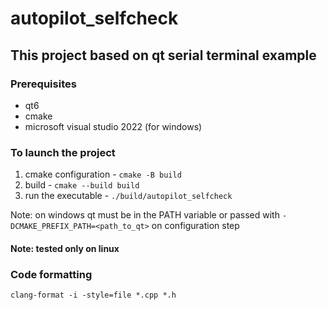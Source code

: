 # autopilot_selfcheck

## This project based on qt serial terminal example

### Prerequisites

* qt6
* cmake
* microsoft visual studio 2022 (for windows)

### To launch the project

1. cmake configuration - `cmake -B build`
2. build - `cmake --build build`
3. run the executable - `./build/autopilot_selfcheck`

Note: on windows qt must be in the PATH variable or passed with `-DCMAKE_PREFIX_PATH=<path_to_qt>` on configuration step

#### Note: tested only on linux

### Code formatting
`clang-format -i -style=file *.cpp *.h`
